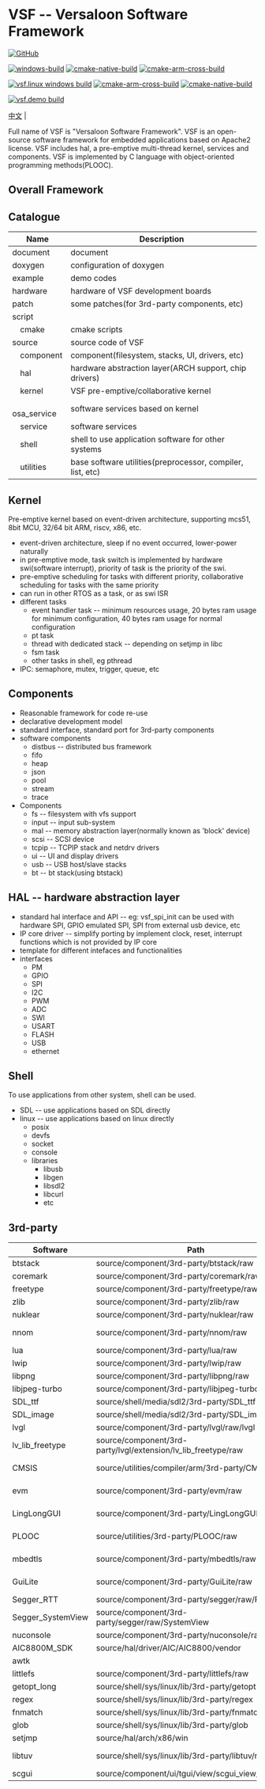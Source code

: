 # VSF -- Versaloon Software Framework

[![GitHub](https://img.shields.io/github/license/vsfteam/vsf.svg)](https://github.com/vsfteam/vsf/blob/master/LICENSE)

[![windows-build](https://github.com/vsfteam/vsf/actions/workflows/windows-build.yml/badge.svg)](https://github.com/vsfteam/vsf/actions/workflows/windows-build.yml)
[![cmake-native-build](https://github.com/vsfteam/vsf/actions/workflows/cmake-native-build.yml/badge.svg)](https://github.com/vsfteam/vsf/actions/workflows/cmake-native-build.yml)
[![cmake-arm-cross-build](https://github.com/vsfteam/vsf/actions/workflows/cmake-arm-cross-build.yml/badge.svg)](https://github.com/vsfteam/vsf/actions/workflows/cmake-arm-cross-build.yml)

[![vsf.linux windows build](https://github.com/vsf-linux/vsf.linux/actions/workflows/windows-build.yml/badge.svg?branch=vsf-sync)](https://github.com/vsf-linux/vsf.linux/actions/workflows/windows-build.yml)
[![cmake-arm-cross-build](https://github.com/vsf-linux/vsf.linux/actions/workflows/cmake-arm-cross-build.yml/badge.svg?branch=vsf-sync)](https://github.com/vsf-linux/vsf.linux/actions/workflows/cmake-arm-cross-build.yml)
[![cmake-native-build](https://github.com/vsf-linux/vsf.linux/actions/workflows/cmake-native-build.yml/badge.svg?branch=vsf-sync)](https://github.com/vsf-linux/vsf.linux/actions/workflows/cmake-native-build.yml)

[![vsf.demo build](https://github.com/vsfteam/vsf.demo/actions/workflows/build.yml/badge.svg?branch=vsf-sync)](https://github.com/vsfteam/vsf.demo/actions/workflows/build.yml)

[中文](README_zh.md) |

Full name of VSF is "Versaloon Software Framework". VSF is an open-source software framework for embedded applications based on Apache2 license. VSF includes hal, a pre-emptive multi-thread kernel, services and components. VSF is implemented by C language with object-oriented programming methods(PLOOC).

## Overall Framework


## Catalogue
| Name               | Description                                               |
| ------------------ | --------------------------------------------------------- |
| document           | document                                                  |
| doxygen            | configuration of doxygen                                  |
| example            | demo codes                                                |
| hardware           | hardware of VSF development boards                        |
| patch              | some patches(for 3rd-party components, etc)               |
| script             |                                                           |
|  &emsp;cmake       | cmake scripts                                             |
| source             | source code of VSF                                        |
|  &emsp;component   | component(filesystem, stacks, UI, drivers, etc)           |
|  &emsp;hal         | hardware abstraction layer(ARCH support, chip drivers)    |
|  &emsp;kernel      | VSF pre-emptive/collaborative kernel                      |
|  &emsp;osa_service | software services based on kernel                         |
|  &emsp;service     | software services                                         |
|  &emsp;shell       | shell to use application software for other systems      |
|  &emsp;utilities   | base software utilities(preprocessor, compiler, list, etc)|

## Kernel
Pre-emptive kernel based on event-driven architecture, supporting mcs51, 8bit MCU, 32/64 bit ARM, riscv, x86, etc.

- event-driven architecture, sleep if no event occurred, lower-power naturally
- in pre-emptive mode, task switch is implemented by hardware swi(software interrupt), priority of task is the priority of the swi.
- pre-emptive scheduling for tasks with different priority, collaborative scheduling for tasks with the same priority
- can run in other RTOS as a task, or as swi ISR
- different tasks
  - event handler task -- minimum resources usage, 20 bytes ram usage for minimum configuration, 40 bytes ram usage for normal configuration
  - pt task
  - thread with dedicated stack -- depending on setjmp in libc
  - fsm task
  - other tasks in shell, eg pthread
- IPC: semaphore, mutex, trigger, queue, etc

## Components
- Reasonable framework for code re-use
- declarative development model
- standard interface, standard port for 3rd-party components
- software components
  - distbus -- distributed bus framework
  - fifo
  - heap
  - json
  - pool
  - stream
  - trace
- Components
  - fs -- filesystem with vfs support
  - input -- input sub-system
  - mal -- memory abstraction layer(normally known as 'block' device)
  - scsi -- SCSI device
  - tcpip -- TCPIP stack and netdrv drivers
  - ui -- UI and display drivers
  - usb -- USB host/slave stacks
  - bt -- bt stack(using btstack)

## HAL -- hardware abstraction layer
- standard hal interface and API -- eg: vsf_spi_init can be used with hardware SPI, GPIO emulated SPI, SPI from external usb device, etc
- IP core driver -- simplify porting by implement clock, reset, interrupt functions which is not provided by IP core
- template for different intefaces and functionalities
- interfaces
  - PM
  - GPIO
  - SPI
  - I2C
  - PWM
  - ADC
  - SWI
  - USART
  - FLASH
  - USB
  - ethernet

## Shell
To use applications from other system, shell can be used.

- SDL -- use applications based on SDL directly
- linux -- use applications based on linux directly
  - posix
  - devfs
  - socket
  - console
  - libraries
    - libusb
    - libgen
    - libsdl2
    - libcurl
    - etc

## 3rd-party
| Software          | Path                                                          | License    | Link                                               |
|-------------------|---------------------------------------------------------------|------------|----------------------------------------------------|
| btstack           | source/component/3rd-party/btstack/raw                        | Other      | https://github.com/bluekitchen/btstack             |
| coremark          | source/component/3rd-party/coremark/raw                       | Apache     | https://github.com/eembc/coremark                  |
| freetype          | source/component/3rd-party/freetype/raw                       | FreeType   | https://freetype.org/                              |
| zlib              | source/component/3rd-party/zlib/raw                           | zlib       | http://zlib.net/                                   |
| nuklear           | source/component/3rd-party/nuklear/raw                        | MTI        | https://github.com/Immediate-Mode-UI/Nuklear       |
| nnom              | source/component/3rd-party/nnom/raw                           | Apache 2.0 | https://github.com/majianjia/nnom                  |
| lua               | source/component/3rd-party/lua/raw                            | MIT        | https://www.lua.org/                               |
| lwip              | source/component/3rd-party/lwip/raw                           | BSD        | https://savannah.nongnu.org/projects/lwip/         |
| libpng            | source/component/3rd-party/libpng/raw                         | PNG2       | https://libpng.sf.net                              |
| libjpeg-turbo     | source/component/3rd-party/libjpeg-turbo/raw                  | BSD        | https://libjpeg-turbo.org/                         |
| SDL_ttf           | source/shell/media/sdl2/3rd-party/SDL_ttf                     | zlib       | https://hg.libsdl.org/SDL_ttf/                     |
| SDL_image         | source/shell/media/sdl2/3rd-party/SDL_image                   | zlib       | https://hg.libsdl.org/SDL_image/                   |
| lvgl              | source/component/3rd-party/lvgl/raw/lvgl                      | MIT        | https://lvgl.io/                                   |
| lv_lib_freetype   | source/component/3rd-party/lvgl/extension/lv_lib_freetype/raw | MIT        | https://lvgl.io/                                   |
| CMSIS             | source/utilities/compiler/arm/3rd-party/CMSIS                 | Apache 2.0 | https://github.com/ARM-software/CMSIS_5            |
| evm               | source/component/3rd-party/evm/raw                            | Apache 2.0 | https://github.com/scriptiot/evm                   |
| LingLongGUI       | source/component/3rd-party/LingLongGUI/raw                    | Apache 2.0 | https://gitee.com/gzbkey/LingLongGUI               |
| PLOOC             | source/utilities/3rd-party/PLOOC/raw                          | Apache 2.0 | https://github.com/GorgonMeducer/PLOOC             |
| mbedtls           | source/component/3rd-party/mbedtls/raw                        | Apache 2.0 | https://tls.mbed.org/                              |
| GuiLite           | source/component/3rd-party/GuiLite/raw                        | Apache 2.0 | https://github.com/idea4good/GuiLite               |
| Segger_RTT        | source/component/3rd-party/segger/raw/RTT                     | segger     | https://wiki.segger.com/RTT                        |
| Segger_SystemView | source/component/3rd-party/segger/raw/SystemView              | segger     | https://wiki.segger.com/SystemView                 |
| nuconsole         | source/component/3rd-party/nuconsole/raw                      | nuvoton    | https://www.nuvoton.com.cn/                        |
| AIC8800M_SDK      | source/hal/driver/AIC/AIC8800/vendor                          | aic        | http://www.aicsemi.com/                            |
| awtk              |                                                               | LGPL 2.1   | https://www.zlg.cn/index/pub/awtk.html             |
| littlefs          | source/component/3rd-party/littlefs/raw                       | BSD        | https://github.com/littlefs-project/littlefs       |
| getopt_long       | source/shell/sys/linux/lib/3rd-party/getopt                   | OpenBSD    | https://github.com/openbsd/src                     |
| regex             | source/shell/sys/linux/lib/3rd-party/regex                    | OpenBSD    | https://github.com/openbsd/src                     |
| fnmatch           | source/shell/sys/linux/lib/3rd-party/fnmatch                  | BSD        | http://www.jbox.dk/sanos/source/lib/fnmatch.c.html |
| glob              | source/shell/sys/linux/lib/3rd-party/glob                     | BSD        | https://github.com/cloudius-systems/musl           |
| setjmp            | source/hal/arch/x86/win                                       | BSD        |                                                    |
| libtuv            | source/shell/sys/linux/lib/3rd-party/libtuv/raw               | Apache 2.0 | https://github.com/Samsung/libtuv                  |
| scgui             | source/component/ui/tgui/view/scgui_view/scgui.c&h            | MIT        | https://gitee.com/li_yucheng/scgui                 |
